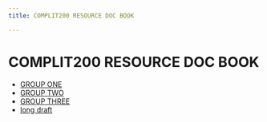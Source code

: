 ```yaml
---
title: COMPLIT200 RESOURCE DOC BOOK

---
```


# COMPLIT200 RESOURCE DOC BOOK 


* [GROUP ONE](https://hackmd.io/l4FC8KU4SNmB0wFU0c5rqQ?view)
* [GROUP TWO](/c7UCKO8PS4-Qfo63qF9xOg)
* [GROUP THREE](/RlHLI1tkQBubbIjWYvOw6w)
* [long draft](/uUwJT6xdRKO1u6Gl103RHw)